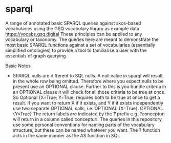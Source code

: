 # sparql
A range of annotated basic SPARQL queries against skos-based vocabularies using the GSQ vocabulary library as example data https://vocabs.gsq.digital
These principles can be applied to any vocabulary or taxonomy. The queries here are meant to demonstrate the most basic SPARQL functions against a set of vocabularies (essentially simplified ontologies) to provide a tool to familiarise a user with the essentials of graph querying.

Basic Notes
- SPARQL nulls are different to SQL nulls. A null value in sparql will result in the whole row being omitted. Therefore where you expect nulls to be present use an OPTIONAL clause. Further to this is you bundle criteria in an OPTIONAL clause it will check for all those criteria to be true at once. So Optional {X=True; Y=True; requires both to be true at once to get a result. If you want to return X if it exists, and Y if it exists independently use two separate OPTIONAL calls, i.e. OPTIONAL {X=True}. OPTIONAL {Y=True}
The return labels are indicated by the _**?**_ prefix e.g. ?concepturi will return in a column called concepturi. The queries in this repository use some personal conventions for naming parts of the vocabulary structure, but these can be named whatever you want. The ? function acts in the same manner as the AS function in SQL
